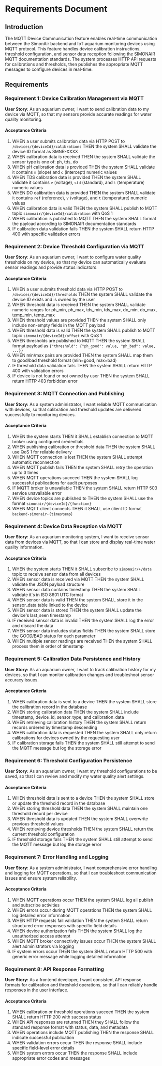 # Requirements Document

## Introduction

The MQTT Device Communication feature enables real-time communication between the SimonAir backend and IoT aquarium monitoring devices using MQTT protocol. This feature handles device calibration instructions, threshold configuration, and sensor data reception following the SIMONAIR MQTT documentation standards. The system processes HTTP API requests for calibrations and thresholds, then publishes the appropriate MQTT messages to configure devices in real-time.

## Requirements

### Requirement 1: Device Calibration Management via MQTT

**User Story:** As an aquarium owner, I want to send calibration data to my device via MQTT, so that my sensors provide accurate readings for water quality monitoring.

#### Acceptance Criteria

1. WHEN a user submits calibration data via HTTP POST to `/devices/{deviceId}/calibrations` THEN the system SHALL validate the device ID format as SMNR-XXXX
2. WHEN calibration data is received THEN the system SHALL validate the sensor type is one of: ph, tds, do
3. WHEN pH calibration data is provided THEN the system SHALL validate it contains `m` (slope) and `c` (intercept) numeric values
4. WHEN TDS calibration data is provided THEN the system SHALL validate it contains `v` (voltage), `std` (standard), and `t` (temperature) numeric values
5. WHEN DO calibration data is provided THEN the system SHALL validate it contains `ref` (reference), `v` (voltage), and `t` (temperature) numeric values
6. WHEN calibration data is valid THEN the system SHALL publish to MQTT topic `simonair/{deviceId}/calibration` with QoS 1
7. WHEN calibration is published to MQTT THEN the system SHALL format the payload according to SIMONAIR documentation standards
8. IF calibration data validation fails THEN the system SHALL return HTTP 400 with specific validation errors

### Requirement 2: Device Threshold Configuration via MQTT

**User Story:** As an aquarium owner, I want to configure water quality thresholds on my device, so that my device can automatically evaluate sensor readings and provide status indicators.

#### Acceptance Criteria

1. WHEN a user submits threshold data via HTTP POST to `/devices/{deviceId}/thresholds` THEN the system SHALL validate the device ID exists and is owned by the user
2. WHEN threshold data is received THEN the system SHALL validate numeric ranges for ph_min, ph_max, tds_min, tds_max, do_min, do_max, temp_min, temp_max
3. WHEN threshold values are provided THEN the system SHALL only include non-empty fields in the MQTT payload
4. WHEN threshold data is valid THEN the system SHALL publish to MQTT topic `simonair/{deviceId}/offset` with QoS 1
5. WHEN thresholds are published to MQTT THEN the system SHALL format payload as `{"threshold": {"ph_good": value, "ph_bad": value, ...}}`
6. WHEN min/max pairs are provided THEN the system SHALL map them to good/bad threshold format (min=good, max=bad)
7. IF threshold data validation fails THEN the system SHALL return HTTP 400 with validation errors
8. IF device is not found or not owned by user THEN the system SHALL return HTTP 403 forbidden error

### Requirement 3: MQTT Connection and Publishing

**User Story:** As a system administrator, I want reliable MQTT communication with devices, so that calibration and threshold updates are delivered successfully to monitoring devices.

#### Acceptance Criteria

1. WHEN the system starts THEN it SHALL establish connection to MQTT broker using configured credentials
2. WHEN publishing calibration or threshold data THEN the system SHALL use QoS 1 for reliable delivery
3. WHEN MQTT connection is lost THEN the system SHALL attempt automatic reconnection
4. WHEN MQTT publish fails THEN the system SHALL retry the operation up to 3 times
5. WHEN MQTT operations succeed THEN the system SHALL log successful publications for audit purposes
6. IF MQTT broker is unavailable THEN the system SHALL return HTTP 503 service unavailable error
7. WHEN device topics are published to THEN the system SHALL use the format `simonair/{deviceId}/{function}`
8. WHEN MQTT client connects THEN it SHALL use client ID format `backend-simonair-{timestamp}`

### Requirement 4: Device Data Reception via MQTT

**User Story:** As an aquarium monitoring system, I want to receive sensor data from devices via MQTT, so that I can store and display real-time water quality information.

#### Acceptance Criteria

1. WHEN the system starts THEN it SHALL subscribe to `simonair/+/data` topic to receive sensor data from all devices
2. WHEN sensor data is received via MQTT THEN the system SHALL validate the JSON payload structure
3. WHEN sensor data contains timestamp THEN the system SHALL validate it's in ISO 8601 UTC format
4. WHEN sensor data is valid THEN the system SHALL store it in the sensor_data table linked to the device
5. WHEN sensor data is stored THEN the system SHALL update the device's last_seen timestamp
6. IF received sensor data is invalid THEN the system SHALL log the error and discard the data
7. WHEN sensor data includes status fields THEN the system SHALL store the GOOD/BAD status for each parameter
8. WHEN multiple sensor readings are received THEN the system SHALL process them in order of timestamp

### Requirement 5: Calibration Data Persistence and History

**User Story:** As an aquarium owner, I want to track calibration history for my devices, so that I can monitor calibration changes and troubleshoot sensor accuracy issues.

#### Acceptance Criteria

1. WHEN calibration data is sent to a device THEN the system SHALL store the calibration record in the database
2. WHEN storing calibration data THEN the system SHALL include timestamp, device_id, sensor_type, and calibration_data
3. WHEN retrieving calibration history THEN the system SHALL return records ordered by timestamp descending
4. WHEN calibration data is requested THEN the system SHALL only return calibrations for devices owned by the requesting user
5. IF calibration storage fails THEN the system SHALL still attempt to send the MQTT message but log the storage error

### Requirement 6: Threshold Configuration Persistence

**User Story:** As an aquarium owner, I want my threshold configurations to be saved, so that I can review and modify my water quality alert settings.

#### Acceptance Criteria

1. WHEN threshold data is sent to a device THEN the system SHALL store or update the threshold record in the database
2. WHEN storing threshold data THEN the system SHALL maintain one threshold record per device
3. WHEN threshold data is updated THEN the system SHALL overwrite previous threshold values
4. WHEN retrieving device thresholds THEN the system SHALL return the current threshold configuration
5. IF threshold storage fails THEN the system SHALL still attempt to send the MQTT message but log the storage error

### Requirement 7: Error Handling and Logging

**User Story:** As a system administrator, I want comprehensive error handling and logging for MQTT operations, so that I can troubleshoot communication issues and ensure system reliability.

#### Acceptance Criteria

1. WHEN MQTT operations occur THEN the system SHALL log all publish and subscribe activities
2. WHEN errors occur during MQTT operations THEN the system SHALL log detailed error information
3. WHEN HTTP requests fail validation THEN the system SHALL return structured error responses with specific field details
4. WHEN device authorization fails THEN the system SHALL log the unauthorized access attempt
5. WHEN MQTT broker connectivity issues occur THEN the system SHALL alert administrators via logging
6. IF system errors occur THEN the system SHALL return HTTP 500 with generic error message while logging detailed information

### Requirement 8: API Response Formatting

**User Story:** As a frontend developer, I want consistent API response formats for calibration and threshold operations, so that I can reliably handle responses in the user interface.

#### Acceptance Criteria

1. WHEN calibration or threshold operations succeed THEN the system SHALL return HTTP 200 with success status
2. WHEN API responses are returned THEN they SHALL follow the standard response format with status, data, and metadata
3. WHEN operations include MQTT publishing THEN the response SHALL indicate successful publication
4. WHEN validation errors occur THEN the response SHALL include specific field-level error details
5. WHEN system errors occur THEN the response SHALL include appropriate error codes and messages